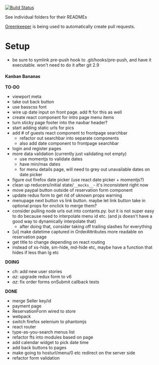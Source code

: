 [![Build Status](https://travis-ci.org/conradho/examplejs.svg?branch=master)](https://travis-ci.org/conradho/examplejs)

See individual folders for their READMEs


[Greenkeeper](https://greenkeeper.io/) is being used to automatically create pull requests.

# Setup
- be sure to symlink pre-push hook to .git/hooks/pre-push, and have it executable. won't need to do it after git 2.9


#### Kanban Bananas
**TO-DO**
- viewport meta
- take out back button
- use basscss font
- wire up date input on front page. add ft for this as well
- create react component for intro page menu items
- turn sticky page footer into the navbar header?
- start adding static urls for pics
- add # of guests react component to frontpage searchbar
     - refactor out searchbar into separate components
     - also add date component to frontpage searchbar
- login and register pages
- more data validation (currently just validating not empty)
    - use momentjs to validate dates
    - have min/max dates
    - for menu details page, will need to grey out unavailable dates on date picker
- figure out firefox date picker (use react date picker + momentjs?)
- clean up reducers/initial state/`__mocks__`- it's inconsistent right now
- move paypal button outside of reservation form component
- update redux form to get rid of uknown props warning
- menupage next button vs link button. maybe let link button take in optional props for onclick to merge them?
- consider pulling node urls out into contants.py. but it is not super easy to do because need to interpolate menu id etc. (and js doesn't have a good way to dynamically interpolate that)
    - after doing that, consider taking off trailing slashes for everything
- [ui] make datetime captured in OrderAttributes more readable on reservation page
- get title to change depending on react routing
- instead of xs-hide, sm-hide, md-hide etc, maybe have a function that hides if less than lg etc


**DOING**
- _ch_: add new user stories
- _az_: upgrade redux form to v6
- _az_: fix order forms onSubmit callback tests


**DONE**
- merge Seller key/id  
- payment page
- ReservationForm wired to store 
- webpack
- switch firefox selenium to phantomjs
- react router
- type-as-you-search menus list
- refactor fts into modules based on page
- add calendar widget to pick date time
- add back buttons to pages
- make going to hosturl/menu/0 etc redirect on the server side
- refactor form validation
